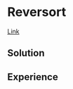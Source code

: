 # Reversort

[Link](https://codingcompetitions.withgoogle.com/codejam/round/000000000043580a/00000000006d0a5c)

## Solution

## Experience